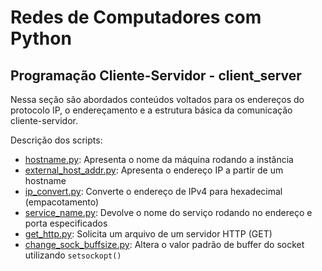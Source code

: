 # Redes de Computadores com Python

## Programação Cliente-Servidor - client_server

Nessa seção são abordados conteúdos voltados para os endereços do protocolo IP,
o endereçamento e a estrutura básica da comunicação cliente-servidor.

Descrição dos scripts:

- [hostname.py](./client_server/hostname.py): Apresenta o nome da máquina rodando a instância
- [external_host_addr.py](./client_server/external_host_addr.py): Apresenta o endereço IP a partir de um hostname
- [ip_convert.py](./client_server/ip_convert.py): Converte o endereço de IPv4 para hexadecimal (empacotamento)
- [service_name.py](./client_server/service_name.py): Devolve o nome do serviço rodando no endereço e porta especificados
- [get_http.py](./client_server/get_http.py): Solicita um arquivo de um servidor HTTP (GET)
- [change_sock_buffsize.py](./client_server/change_sock_buffsize.py): Altera o valor padrão de buffer do socket utilizando `setsockopt()`
